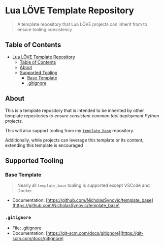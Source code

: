 # Lua LÖVE Template Repository

> A template repository that Lua LÖVE projects can inherit from to ensure
> tooling consistency

## Table of Contents

- [Lua LÖVE Template Repository](#lua-L%C3%96VE-template-repository)
  - [Table of Contents](#table-of-contents)
  - [About](#about)
  - [Supported Tooling](#supported-tooling)
    - [Base Template](#base-template)
    - [.gitignore](#gitignore)

## About

This is a template repository that is intended to be inherited by other template
repositories *to ensure consistent common tool deployment Python projects*.

This will also support tooling from my
[`template_base`](https://github.com/NicholasSynovic/template_base) repository.

Additionally, while projects can leverage this template or its content,
extending this template is encouraged

## Supported Tooling

### Base Template

> Nearly all `template_base` tooling is supported except VSCode and Docker

- Documentation:
  [https://github.com/NicholasSynovic/template_base](https://github.com/NicholasSynovic/template_base)

### `.gitignore`

- File: [.gitignore](.gitignore)
- Documentation:
  [https://git-scm.com/docs/gitignore](https://git-scm.com/docs/gitignore)
